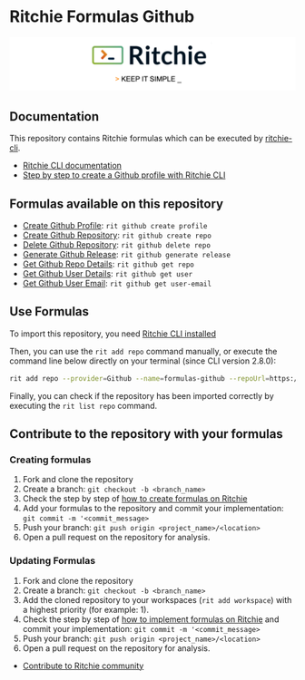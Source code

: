 # Ritchie Formulas Github

![Rit banner](/docs/img/ritchie-banner.png)

## Documentation

This repository contains Ritchie formulas which can be executed by [ritchie-cli](https://github.com/ZupIT/ritchie-cli).

- [Ritchie CLI documentation](https://docs.ritchiecli.io)
- [Step by step to create a Github profile with Ritchie CLI](https://bit.ly/devtoritgithubcreateprofile)

## Formulas available on this repository

- [Create Github Profile](https://github.com/GuillaumeFalourd/formulas-github/tree/master/github/create/profile): `rit github create profile`
- [Create Github Repository](https://github.com/GuillaumeFalourd/formulas-github/tree/master/github/create/repo): `rit github create repo`
- [Delete Github Repository](https://github.com/GuillaumeFalourd/formulas-github/tree/master/github/delete/repo): `rit github delete repo`
- [Generate Github Release](https://github.com/GuillaumeFalourd/formulas-github/tree/master/github/generate/release): `rit github generate release`
- [Get Github Repo Details](https://github.com/GuillaumeFalourd/formulas-github/tree/master/github/get/repo): `rit github get repo`
- [Get Github User Details](https://github.com/GuillaumeFalourd/formulas-github/tree/master/github/get/user): `rit github get user`
- [Get Github User Email](https://github.com/GuillaumeFalourd/formulas-github/tree/master/github/get/user-email): `rit github get user-email`

## Use Formulas

To import this repository, you need [Ritchie CLI installed](https://docs.ritchiecli.io/getting-started/installation)

Then, you can use the `rit add repo` command manually, or execute the command line below directly on your terminal (since CLI version 2.8.0):

```bash
rit add repo --provider=Github --name=formulas-github --repoUrl=https://github.com/GuillaumeFalourd/formulas-github --priority=1
```

Finally, you can check if the repository has been imported correctly by executing the `rit list repo` command.

## Contribute to the repository with your formulas

### Creating formulas

1. Fork and clone the repository
2. Create a branch: `git checkout -b <branch_name>`
3. Check the step by step of [how to create formulas on Ritchie](https://docs.ritchiecli.io/tutorials/formulas/how-to-create-formulas)
4. Add your formulas to the repository
and commit your implementation: `git commit -m '<commit_message>`
5. Push your branch: `git push origin <project_name>/<location>`
6. Open a pull request on the repository for analysis.

### Updating Formulas

1. Fork and clone the repository
2. Create a branch: `git checkout -b <branch_name>`
3. Add the cloned repository to your workspaces (`rit add workspace`) with a highest priority (for example: 1).
4. Check the step by step of [how to implement formulas on Ritchie](https://docs.ritchiecli.io/tutorials/formulas/how-to-implement-a-formula)
and commit your implementation: `git commit -m '<commit_message>`
5. Push your branch: `git push origin <project_name>/<location>`
6. Open a pull request on the repository for analysis.

- [Contribute to Ritchie community](https://github.com/ZupIT/ritchie-formulas/blob/master/CONTRIBUTING.md)
